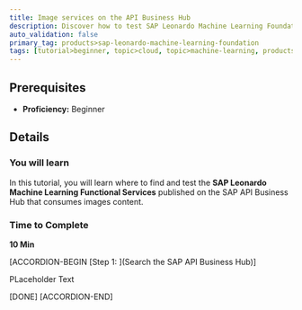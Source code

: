 ```yaml
---
title: Image services on the API Business Hub
description: Discover how to test SAP Leonardo Machine Learning Foundation service on the SAP API Business Hub
auto_validation: false
primary_tag: products>sap-leonardo-machine-learning-foundation
tags: [tutorial>beginner, topic>cloud, topic>machine-learning, products>sap-leonardo-machine-learning-foundation, products>sap-api-management, products>sap-cloud-platform]
---
```


## Prerequisites
 - **Proficiency:** Beginner

## Details
### You will learn
In this tutorial, you will learn where to find and test the **SAP Leonardo Machine Learning Functional Services** published on the SAP API Business Hub that consumes images content.


### Time to Complete
**10 Min**

[ACCORDION-BEGIN [Step 1: ](Search the SAP API Business Hub)]

PLaceholder Text

[DONE]
[ACCORDION-END]
